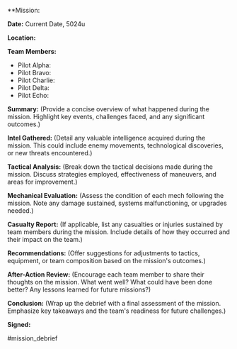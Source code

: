 **Mission: 

**Date:** Current Date, 5024u

**Location:** 

**Team Members:**
- Pilot Alpha: 
- Pilot Bravo: 
- Pilot Charlie: 
- Pilot Delta: 
- Pilot Echo: 

**Summary:** (Provide a concise overview of what happened during the mission. Highlight key events, challenges faced, and any significant outcomes.)

**Intel Gathered:** (Detail any valuable intelligence acquired during the mission. This could include enemy movements, technological discoveries, or new threats encountered.)

**Tactical Analysis:** (Break down the tactical decisions made during the mission. Discuss strategies employed, effectiveness of maneuvers, and areas for improvement.)

**Mechanical Evaluation:** (Assess the condition of each mech following the mission. Note any damage sustained, systems malfunctioning, or upgrades needed.)

**Casualty Report:** (If applicable, list any casualties or injuries sustained by team members during the mission. Include details of how they occurred and their impact on the team.)

**Recommendations:** (Offer suggestions for adjustments to tactics, equipment, or team composition based on the mission's outcomes.)

**After-Action Review:** (Encourage each team member to share their thoughts on the mission. What went well? What could have been done better? Any lessons learned for future missions?)

**Conclusion:** (Wrap up the debrief with a final assessment of the mission. Emphasize key takeaways and the team's readiness for future challenges.)

**Signed:** 

#mission_debrief
